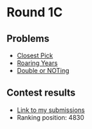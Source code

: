 # Round 1C

## Problems

- [Closest Pick](/Round%201C/Closest%20Pick)
- [Roaring Years](/Round%201C/Roaring%20Years)
- [Double or NOTing](/Round%201C/Double%20or%20NOTing)

## Contest results

- [Link to my submissions](https://codingcompetitions.withgoogle.com/codejam/submissions/00000000004362d7/00000000004fa976)
- Ranking position: 4830
